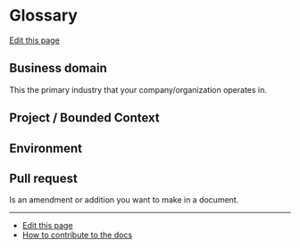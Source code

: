 # Glossary
[Edit this page](README.md)


## Business domain
This the primary industry that your company/organization operates in.


## Project / Bounded Context


## Environment


## Pull request
Is an amendment or addition you want to make in a document.


---
- [Edit this page](README.md)
- [How to contribute to the docs](../HowToContribute/README.md)
